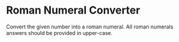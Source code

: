 # Roman Numeral Converter
Convert the given number into a roman numeral.
All roman numerals answers should be provided in upper-case.